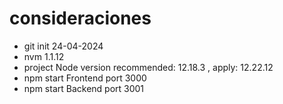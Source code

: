 # consideraciones

* git init 24-04-2024
* nvm  1.1.12
* project Node version recommended: 12.18.3 , apply: 12.22.12
* npm start Frontend port 3000
* npm start Backend port 3001
